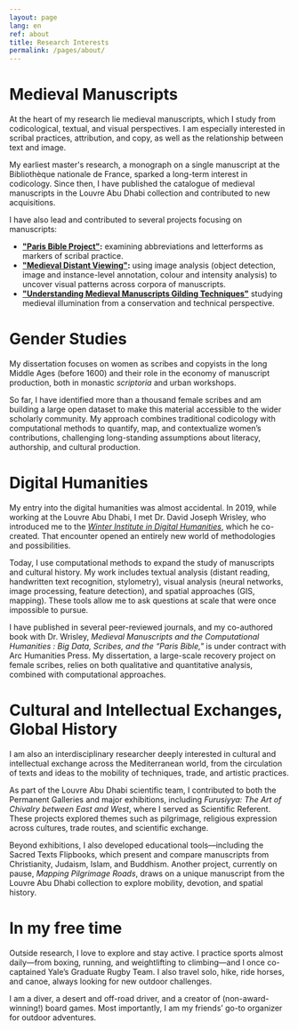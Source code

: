```yaml
---
layout: page
lang: en
ref: about
title: Research Interests
permalink: /pages/about/
---
```


# Medieval Manuscripts
At the heart of my research lie medieval manuscripts, which I study from codicological, textual, and visual perspectives. I am especially interested in scribal practices, attribution, and copy, as well as the relationship between text and image.

My earliest master's research, a monograph on a single manuscript at the Bibliothèque nationale de France, sparked a long-term interest in codicology. Since then, I have published the catalogue of medieval manuscripts in the Louvre Abu Dhabi collection and contributed to new acquisitions.

I have also lead and contributed to several projects focusing on manuscripts:
- **["Paris Bible Project"](https://parisbible.github.io/):** examining abbreviations and letterforms as markers of scribal practice. 
- **["Medieval Distant Viewing"](https://estellegvl.github.io/medievaldistantviewing/):** using image analysis (object detection, image and instance-level annotation, colour and intensity analysis) to uncover visual patterns across corpora of manuscripts.  
- **["Understanding Medieval Manuscripts Gilding Techniques"](https://estellegvl.github.io/gildingtechniques/)** studying medieval illumination from a conservation and technical perspective.   


# Gender Studies
My dissertation focuses on women as scribes and copyists in the long Middle Ages (before 1600) and their role in the economy of manuscript production, both in monastic *scriptoria* and urban workshops.

So far, I have identified more than a thousand female scribes and am building a large open dataset to make this material accessible to the wider scholarly community. My approach combines traditional codicology with computational methods to quantify, map, and contextualize women’s contributions, challenging long-standing assumptions about literacy, authorship, and cultural production.  


# Digital Humanities 
My entry into the digital humanities was almost accidental. In 2019, while working at the Louvre Abu Dhabi, I met Dr. David Joseph Wrisley, who introduced me to the [*Winter Institute in Digital Humanities*](https://wp.nyu.edu/widh/), which he co-created. That encounter opened an entirely new world of methodologies and possibilities.

Today, I use computational methods to expand the study of manuscripts and cultural history. My work includes textual analysis (distant reading, handwritten text recognition, stylometry), visual analysis (neural networks, image processing, feature detection), and spatial approaches (GIS, mapping). These tools allow me to ask questions at scale that were once impossible to pursue.

I have published in several peer-reviewed journals, and my co-authored book with Dr. Wrisley, *Medieval Manuscripts and the Computational Humanities : Big Data, Scribes, and the “Paris Bible,"* is under contract with Arc Humanities Press. My dissertation, a large-scale recovery project on female scribes, relies on both qualitative and quantitative analysis, combined with computational approaches.  


# Cultural and Intellectual Exchanges, Global History
I am also an interdisciplinary researcher deeply interested in cultural and intellectual exchange across the Mediterranean world, from the circulation of texts and ideas to the mobility of techniques, trade, and artistic practices.

As part of the Louvre Abu Dhabi scientific team, I contributed to both the Permanent Galleries and major exhibitions, including *Furusiyya: The Art of Chivalry between East and West*, where I served as Scientific Referent. These projects explored themes such as pilgrimage, religious expression across cultures, trade routes, and scientific exchange.

Beyond exhibitions, I also developed educational tools—including the Sacred Texts Flipbooks, which present and compare manuscripts from Christianity, Judaism, Islam, and Buddhism. Another project, currently on pause, *Mapping Pilgrimage Roads*, draws on a unique manuscript from the Louvre Abu Dhabi collection to explore mobility, devotion, and spatial history.  


# In my free time
Outside research, I love to explore and stay active. I practice sports almost daily—from boxing, running, and weightlifting to climbing—and I once co-captained Yale’s Graduate Rugby Team. I also travel solo, hike, ride horses, and canoe, always looking for new outdoor challenges.

I am a diver, a desert and off-road driver, and a creator of (non-award-winning!) board games. Most importantly, I am my friends’ go-to organizer for outdoor adventures.

<br>